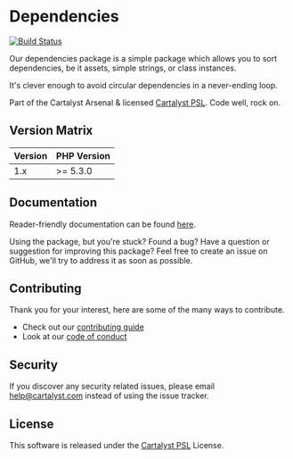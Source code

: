 # Dependencies

[![Build Status][icon-travis]][link-travis]

Our dependencies package is a simple package which allows you to sort dependencies, be it assets, simple strings, or class instances.

It's clever enough to avoid circular dependencies in a never-ending loop.

Part of the Cartalyst Arsenal & licensed [Cartalyst PSL](LICENSE). Code well, rock on.

## Version Matrix

Version | PHP Version
------- | ------------
1.x     | >= 5.3.0

## Documentation

Reader-friendly documentation can be found [here][link-docs].

Using the package, but you're stuck? Found a bug? Have a question or suggestion for improving this package? Feel free to create an issue on GitHub, we'll try to address it as soon as possible.

## Contributing

Thank you for your interest, here are some of the many ways to contribute.

- Check out our [contributing guide](/.github/CONTRIBUTING.md)
- Look at our [code of conduct](/.github/CODE_OF_CONDUCT.md)

## Security

If you discover any security related issues, please email help@cartalyst.com instead of using the issue tracker.

## License

This software is released under the [Cartalyst PSL](LICENSE) License.

[link-docs]:   https://cartalyst.com/manual/dependencies
[link-travis]: https://travis-ci.com/cartalyst/dependencies

[icon-travis]: https://travis-ci.com/cartalyst/dependencies.svg?token=LAut3LMbmBFi3T9j45FH&branch=1.0

